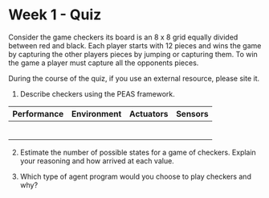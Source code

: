 # Week 1 - Quiz

Consider the game checkers its board is an 8 x 8 grid equally divided between red and black.  Each player starts with 12 pieces and wins the game by capturing the other players pieces by jumping or capturing them.  To win the game a player must capture all the opponents pieces.

During the course of the quiz, if you use an external resource, please site it.


1. Describe checkers using the PEAS framework.  

| Performance | Environment | Actuators | Sensors |
| ----------- | :---------: | :-------: | ------: |
|             |             |           |         |
|             |             |           |         |
|             |             |           |         |
|             |             |           |         | 
|             |             |           |         |
|             |             |           |         | 



2. Estimate the number of possible states for a game of checkers.  Explain your reasoning and how arrived at each value.










3. Which type of agent program would you choose to play checkers and why?  
